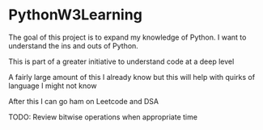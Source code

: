 # PythonW3Learning
The goal of this project is to expand my knowledge of Python. I want to understand the ins and outs of Python.

This is part of a greater initiative to understand code at a deep level

A fairly large amount of this I already know but this will help with quirks of language I might not know

After this I can go ham on Leetcode and DSA

TODO:
Review bitwise operations when appropriate time
